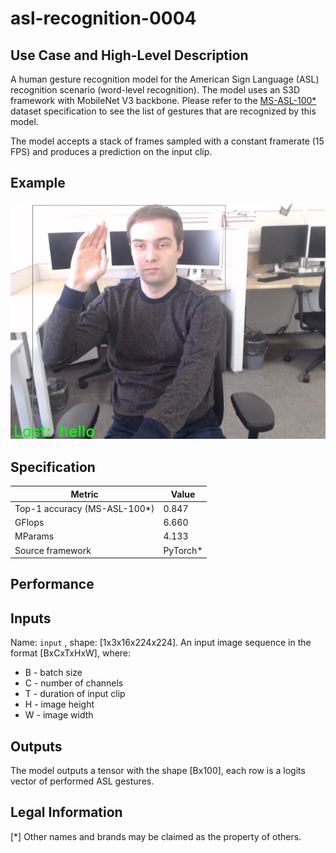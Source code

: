 # asl-recognition-0004

## Use Case and High-Level Description

A human gesture recognition model for the American Sign Language (ASL) recognition scenario 
(word-level recognition). The model uses an S3D framework with MobileNet V3 backbone. Please refer 
to the [MS-ASL-100\*](https://www.microsoft.com/en-us/research/project/ms-asl/) dataset specification 
to see the list of gestures that are recognized by this model.

The model accepts a stack of frames sampled with a constant framerate (15 FPS) and produces a prediction
on the input clip.

## Example

![](./asl-recognition-0004.jpg)

## Specification

| Metric                          | Value                                     |
|---------------------------------|-------------------------------------------|
| Top-1 accuracy (MS-ASL-100\*)   | 0.847                                     |
| GFlops                          | 6.660                                     |
| MParams                         | 4.133                                     |
| Source framework                | PyTorch\*                                 |


## Performance

## Inputs

Name: `input` , shape: [1x3x16x224x224]. An input image sequence in the format [BxCxTxHxW], where:
 - B - batch size
 - C - number of channels
 - T - duration of input clip
 - H - image height
 - W - image width

## Outputs

The model outputs a tensor with the shape [Bx100], each row is a logits vector of performed ASL gestures.

## Legal Information
[\*] Other names and brands may be claimed as the property of others.
